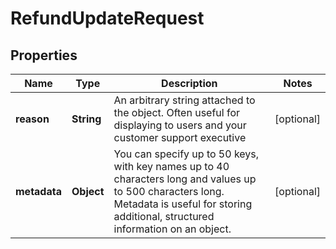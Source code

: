 

# RefundUpdateRequest


## Properties

| Name | Type | Description | Notes |
|------------ | ------------- | ------------- | -------------|
|**reason** | **String** | An arbitrary string attached to the object. Often useful for displaying to users and your customer support executive |  [optional] |
|**metadata** | **Object** | You can specify up to 50 keys, with key names up to 40 characters long and values up to 500 characters long. Metadata is useful for storing additional, structured information on an object. |  [optional] |



